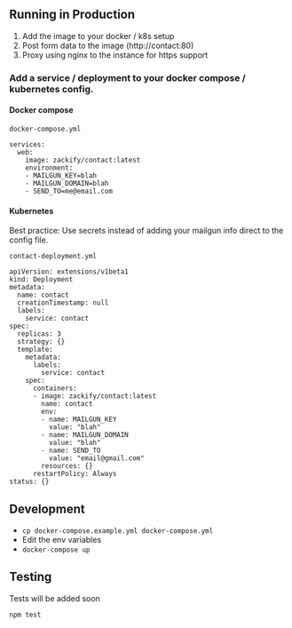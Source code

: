 ## Running in Production

1. Add the image to your docker / k8s setup
2. Post form data to the image (http://contact:80)
3. Proxy using nginx to the instance for https support

### Add a service / deployment to your docker compose / kubernetes config.

#### Docker compose

`docker-compose.yml`
```
services:
  web:
    image: zackify/contact:latest
    environment:
    - MAILGUN_KEY=blah
    - MAILGUN_DOMAIN=blah
    - SEND_TO=me@email.com

```

#### Kubernetes

Best practice: Use secrets instead of adding your mailgun info direct to the config file.

`contact-deployment.yml`

```
apiVersion: extensions/v1beta1
kind: Deployment
metadata:
  name: contact
  creationTimestamp: null
  labels:
    service: contact
spec:
  replicas: 3
  strategy: {}
  template:
    metadata:
      labels:
        service: contact
    spec:
      containers:
      - image: zackify/contact:latest
        name: contact
        env:
        - name: MAILGUN_KEY
          value: "blah"
        - name: MAILGUN_DOMAIN
          value: "blah"
        - name: SEND_TO
          value: "email@gmail.com"
        resources: {}
      restartPolicy: Always
status: {}
```

## Development

- `cp docker-compose.example.yml docker-compose.yml`
- Edit the env variables
- `docker-compose up`


## Testing

Tests will be added soon

`npm test`

